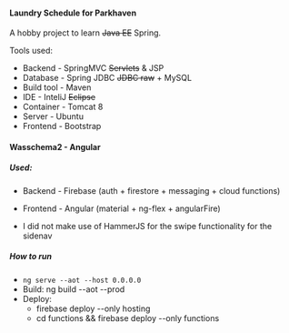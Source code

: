 #### Laundry Schedule for Parkhaven

A hobby project to learn ~~Java EE~~ Spring.

Tools used:
* Backend - SpringMVC ~~Servlets~~ & JSP
* Database - Spring JDBC ~~JDBC raw~~ + MySQL
* Build tool - Maven
* IDE - InteliJ ~~Eclipse~~
* Container - Tomcat 8
* Server - Ubuntu
* Frontend - Bootstrap

#### Wasschema2 - Angular

##### Used:
- Backend - Firebase (auth + firestore + messaging + cloud functions)
- Frontend - Angular (material + ng-flex + angularFire)


- I did not make use of HammerJS for the swipe 
  functionality for the sidenav

##### How to run

- `ng serve --aot --host 0.0.0.0`
- Build: ng build --aot --prod
- Deploy: 
  - firebase deploy --only hosting
  - cd functions && firebase deploy --only functions

